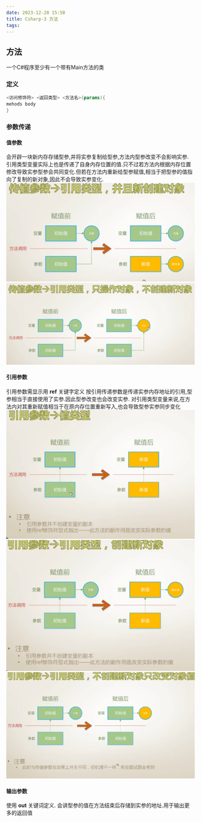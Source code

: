 ```yaml
---
date: 2023-12-28 15:58
title: Csharp-3 方法
tags:
---
```

## 方法
一个C#程序至少有一个带有Main方法的类

### 定义
```C#
<访问修饰符> <返回类型> <方法名>(params){
mehods body
}
```

### 参数传递

#### 值参数
会开辟一块新内存存储型参,并将实参复制给型参,方法内型参改变不会影响实参.
引用类型变量实际上也是传递了自身内存位置的值.只不过若方法内根据内存位置修改导致实参型参会共同变化.但若在方法内重新给型参赋值,相当于把型参的值指向了复制的新对象,因此不会导致实参变化.
![](../../assets/Pasted%20image%2020231228154136.png)
![](../../assets/Pasted%20image%2020231228154258.png)
#### 引用参数
引用参数需显示用 **ref** 关键字定义
按引用传递参数是传递实参内存地址的引用,型参相当于直接使用了实参.因此型参改变也会改变实参.
对引用类型变量来说,在方法内对其重新赋值相当于在原内存位置重新写入,也会导致型参实参同步变化
![](../../assets/Pasted%20image%2020231228155108.png)
![](../../assets/Pasted%20image%2020231228155133.png)
![](../../assets/Pasted%20image%2020231228155226.png)

#### 输出参数

使用 **out** 关键词定义.
会讲型参的值在方法结束后存储到实参的地址.用于输出更多的返回值